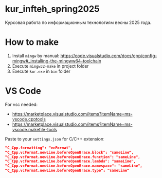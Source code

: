 # kur_infteh_spring2025
Курсовая работа по информационным технологиям весны 2025 года.

# How to make
1. Install `mingw` by manual: https://code.visualstudio.com/docs/cpp/config-mingw#_installing-the-mingww64-toolchain
2. Execute `mingw32-make` in project folder
3. Execute `kur.exe` in `bin` folder

# VS Code
For vsc needed:
- https://marketplace.visualstudio.com/items?itemName=ms-vscode.cpptools
- https://marketplace.visualstudio.com/items?itemName=ms-vscode.makefile-tools

Paste to your `settings.json` for C/C++ extension:
```json
"C_Cpp.formatting": "vcFormat",
"C_Cpp.vcFormat.newLine.beforeOpenBrace.block": "sameLine",
"C_Cpp.vcFormat.newLine.beforeOpenBrace.function": "sameLine",
"C_Cpp.vcFormat.newLine.beforeOpenBrace.lambda": "sameLine",
"C_Cpp.vcFormat.newLine.beforeOpenBrace.namespace": "sameLine",
"C_Cpp.vcFormat.newLine.beforeOpenBrace.type": "sameLine"
```